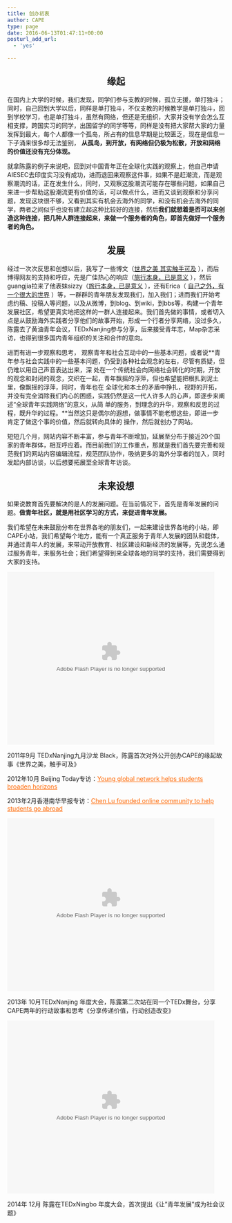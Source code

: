 ```yaml
---
title: 创办初衷
author: CAPE
type: page
date: 2016-06-13T01:47:11+00:00
posturl_add_url:
  - 'yes'

---
```

<h2 style="text-align: center;">
  缘起
</h2>

在国内上大学的时候，我们发现，同学们参与支教的时候，孤立无援，单打独斗；同时，自己回到大学以后，同样是单打独斗，不仅支教的时候教学是单打独斗，回到学校学习，也是单打独斗，虽然有网络，但还是无组织，大家并没有学会怎么互相支撑，跨国实习的同学，出国留学的同学等等，同样是没有把大家帮大家的力量发挥到最大，每个人都像一个孤岛，所占有的信息早期是比较匮乏，现在是信息一下子涌来很多却无法鉴别， **从孤岛，到开放，有网络但仍极为松散，开放和网络的价值还没有充分体现。**

就拿陈露的例子来说吧，回到对中国青年正在全球化实践的观察上，他自己申请AIESEC去印度实习没有成功，进而退回来观察这件事，如果不是赶潮流，而是观察潮流的话，正在发生什么，同时，又观察这股潮流可能存在哪些问题，如果自己来进一步帮助这股潮流更有价值的话，可以做点什么，进而又谈到观察和分享问题，发现这块很不够，又看到其实有机会去海外的同学，和没有机会去海外的同学，两者之间似乎也没有建立起这种比较好的连接，然后**我们就想着是否可以来创造这种连接，把几种人群连接起来，来做一个服务者的角色，即首先做好一个服务者的角色。**


<h2 style="text-align: center;">
  发展
</h2>

经过一次次反思和创想以后，我写了一些博文（[世界之美 其实触手可及][1] ），而后博得网友的支持和呼应，先是广佳热心的响应（<a title="Permalink to 旅行本身，已是意义" href="http://capechina.org/2011/07/the-meaning-of-journey/" rel="bookmark">旅行本身，已是意义</a> ），然后guangjia拉来了他表妹sizzy（<a title="Permalink to 旅行本身，已是意义" href="http://capechina.org/2011/07/the-meaning-of-journey/" rel="bookmark">旅行本身，已是意义</a> ），还有Erica（ <a title="Permalink to 自己之外，有一个很大的世界" href="http://capechina.org/2011/07/there-is-a-big-world-near-us/" rel="bookmark">自己之外，有一个很大的世界</a> ）等，一群群的青年朋友发现我们，加入我们；进而我们开始考虑约稿、投稿人等问题，以及从微博，到blog、到wiki，到bbs等，构建一个青年发展社区，希望更真实地把这样的一群人连接起来。我们首先做的事情，或者切入点是从鼓励海外实践者分享他们的故事开始，形成一个行者分享网络，没过多久，陈露去了黄油青年会议，TEDxNanjing参与分享，后来接受青年志，Map杂志采访，也得到很多国内青年组织的关注和合作的意向。 
 
进而有进一步观察和思考， 观察青年和社会互动中的一些基本问题，或者说**青年参与社会实践中的一些基本问题，仍受到各种社会观念的左右，尽管有质疑，但仍难以用自己声音表达出来，深 处在一个传统社会向网络社会转化的时期，开放的观念和封闭的观念，交织在一起，青年飘摇的浮萍，但也希望能把根扎到泥土里，像飘摇的浮萍，同时，青年也在 全球化和本土的矛盾中挣扎，视野的开拓，并没有完全消除我们内心的困惑，实践仍然是这一代人许多人的心声，即逐步来阐述“全球青年实践网络”的意义，从简 单的服务，到理念的升华，观察和反思的过程，既升华的过程。**当然这只是偶尔的遐想，做事情不能老想这些，即进一步肯定了做这个事的价值，然后就转向具体的 操作，然后就创办了网站。

短短几个月，网站内容不断丰富，参与青年不断增加，延展至分布于接近20个国家的青年群体，相互呼应着。而目前我们的工作重点，那就是我们首先要完善和规范我们的网站内容编辑流程，规范团队协作，吸纳更多的海外分享者的加入，同时发起内部访谈，以后想要拓展至全球青年访谈。

<h2 style="text-align: center;">
  未来设想
</h2>

如果说教育首先要解决的是人的发展问题。在当前情况下，首先是青年发展的问题。**做青年社区，就是用社区学习的方式，来促进青年发展。**

我们希望在未来鼓励分布在世界各地的朋友们，一起来建设世界各地的小站，即CAPE小站，我们希望每个地方，能有一个真正服务于青年人发展的团队和载体，并通过青年人的发展，来带动开放教育、社区建设和新经济的发展等，先说怎么通过服务青年，来服务社会；我们希望得到来全球各地的同学的支持，我们需要得到大家的支持。


<embed src="http://www.tudou.com/v/KPwLkqZKyfE/&bid=05&resourceId=0_05_05_99/v.swf" type="application/x-shockwave-flash" width="480" height="400">
</embed>

2011年9月 TEDxNanjing九月沙龙 Black，陈露首次对外公开创办CAPE的缘起故事《世界之美，触手可及》


2012年10月 Beijing Today专访：<span style="color: #ff6600;"><a style="color: #ff6600;" href="https://beijingtoday.com.cn/2012/11/young-global-network-helps-students-broaden-horizons/" target="_blank" rel="noopener noreferrer">Young global network helps students broaden horizons</a></span>

2013年2月香港南华早报专访：<span style="color: #ff6600;"><a style="color: #ff6600;" href="http://www.scmp.com/news/china/article/1151911/chen-lu-founded-online-community-help-students-go-abroad" target="_blank" rel="noopener noreferrer">Chen Lu founded online community to help students go abroad</a></span>


<embed src="http://player.youku.com/player.php/sid/XNjQwNjE4MTAw/v.swf" type="application/x-shockwave-flash" width="480" height="400" align="middle">
</embed>

2013年 10月TEDxNanjing 年度大会，陈露第二次站在同一个TEDx舞台，分享CAPE两年的行动故事和思考《分享传递价值，行动创造改变》


<embed src="https://imgcache.qq.com/tencentvideo_v1/playerv3/TPout.swf?max_age=86400&v=20161117&vid=r0146isdzkh&auto=0" type="application/x-shockwave-flash" width="480" height="400" align="middle">
</embed>

2014年 12月 陈露在TEDxNingbo 年度大会，首次提出《让&#8221;青年发展&#8221;成为社会议题》


 [1]: http://capechina.org/2011/07/its-easy-to-touch-the-world/

